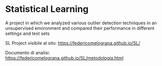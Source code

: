 # Statistical Learning

A project in which we analyzed various outlier detection techniques in an unsupervised environment and compared their performance in different settings and test sets

SL Project visibile al sito: https://federicomelograna.github.io/SL/

Documento di analisi: https://federicomelograna.github.io/SL/metodologia.html

